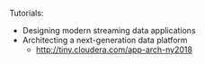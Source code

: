 Tutorials:
- Designing modern streaming data applications
- Architecting a next-generation data platform
  * http://tiny.cloudera.com/app-arch-ny2018